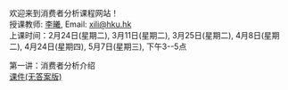 欢迎来到消费者分析课程网站！                            
授课教师: [李曦](https://www.fbe.hku.hk/people/xi-li/),  Email: xili@hku.hk        
上课时间：2月24日(星期二), 3月11日(星期二), 3月25日(星期二), 4月8日(星期二), 4月24日(星期四), 5月7日(星期三), 下午3--5点              

第一讲：消费者分析介绍      
[课件(无答案版)](https://ximarketing.github.io/class/ConsumerAnalytics/1-pre.pdf)         
